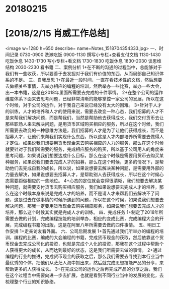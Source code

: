 # 20180215

# [2018/2/15 肖威工作总结]
<image w=1280 h=650 describe= name=Notes_1518704354333.jpg>
一、时间记录
0730-0900 洗漱吃饭
0900-1130 撰写小专栏+查看支付文档
1130-1430 吃饭休息
1430-1730 写小专栏+看文档
1730-1830 吃饭休息
1830-2030 谈思维结构
2030-2230 看书籍
二、案例分析
1+在不断的沟通的过程当中，总能够对于我们有一些收获，所以要善于去发掘对于我们有价值的东西，从而局部自己知识体系的不足。
三、自我反思
1+在最近一段时间，一直在看技术性的文档，然后想要去做相关些事情，去举办相应的编程的培训，然后举办一些比赛，举办一些大会，出一本书籍，这是在2018年里面所需要去完成的十件事情。
2+在整个公司的运作维度体系下面来去思考问题，已经非常清晰的能够掌控一家公司的发展，所以在这个时候，对于公司的运作，对于我自己来说已经没有太大的困难。
3+针对于人才的训练，人才的培养和人才的使用来说，需要去改变一种心态，我们招募的人才不是来帮我们解决问题，而是帮我们，当然是帮助他去获得成长，我们交付货币去让那些职场人来去解决问题，是用货币区域购买相应的服务，所以在这个时候，我们所需要去改变的一种思维方法是，我们招募的人才是为了让他们获得成长，而不是招募人才，让他们来帮我们实现什么东西，所以这是人才内部培养所需要去做得人才定位。如果说我们想要用货币现金来去购买相应的人力的服务，那么在这个时候就要针对于我们所需要的服务，完成相应服务的购买，所以基于公司用人的角度来思考问题，如果说我们想要达成什么目标，那么在这个时候是需要用货币去购买某种服务，如果说我们要去完成人才的招募，那么在这个时候，更多的情况下，是帮助他们去完成自我的成长，所以说，如果说想要去解决某种问题，是需要用外部的力量去解决，如果说想要去招募人才，是帮助别人去获得成长，所以在这个时候心态需要距做相应的一些地位。
4+心态的定位就会变得很清晰，我们想要去解决某种问题，就需要支付货币去购买相应服务，我们如果说想要去完成人才的培养，那么在这个时候本身来说是完成人才的培养，而不是请人才来帮我们去解决不了问题，这是过去在做事情的时候所遇到的问题，所以在这个时候，如果说我们想要去解决问题，那我一定要用货币现金去购买相应服务，如果说我们想要去完成人才的培养，那么这个时候其实就是完成人才的训练。
四、完成任务
1+制定了2018年所需要去做的计划，完成编程技能的培训举办，相应的变成比赛，完成编程大会的开展，完成编程书籍的出版，这是在阿里八年所需要去做的四件事情。
五、明日工作安排
1+走亲访友看外面。
六、公司后期发展
1+首先通过我们所举办的编程的培训，编程的比赛，编成的大会编程的书籍，完成货币现金的获取，然后依靠这个货币现金去完成公司化的投资，也就是完成个人化的投资，那我在这个过程中帮助个人获得更大的成长，从而达到最好的状态，这是我们所需要去做的事情。
2+通过编程的行业的推进，完成货币现金的获取之后，那么我们需要去寻找到本行业当中最优秀的个体，把他们从茫茫人海中抓出来，然后就完成思想技能产品的分享，来帮助更多的人获得成长。
3+在完成公司的运作之后再完成产品的分享之后，我们在这个过程当中需要向进一步去扩展，也就是看到不同行业当中的发展的变化，去梳理整个行业的知识脉络。
